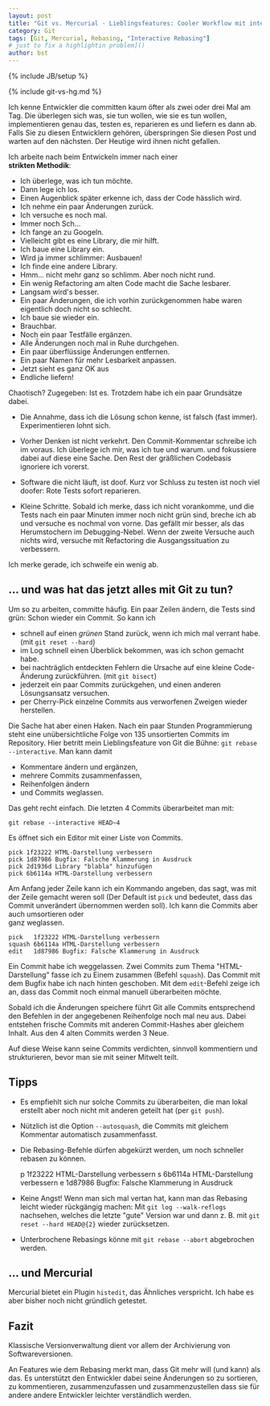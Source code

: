 ```yaml
---
layout: post
title: "Git vs. Mercurial - Lieblingsfeatures: Cooler Workflow mit interactive Rebasing (Teil 5)"
category: Git
tags: [Git, Mercurial, Rebasing, "Interactive Rebasing"]
# just to fix a highlightin problem]()
author: bst
---
```

{% include JB/setup %}

{% include git-vs-hg.md %}

Ich kenne Entwickler die committen kaum öfter als zwei
oder drei Mal am Tag. Die überlegen sich was, sie tun
wollen, wie sie es tun wollen, implementieren genau das, 
testen es, reparieren es und liefern es dann ab. 
Falls Sie zu diesen Entwicklern gehören, 
überspringen Sie diesen Post und warten auf den nächsten. 
Der Heutige wird ihnen nicht gefallen.

Ich arbeite nach beim Entwickeln immer nach einer  
**strikten Methodik**:

 * Ich überlege, was ich tun möchte.
 * Dann lege ich los.
 * Einen Augenblick später erkenne ich, dass der 
   Code hässlich wird.
 * Ich nehme ein paar Änderungen zurück.
 * Ich versuche es noch mal.
 * Immer noch Sch...
 * Ich fange an zu Googeln.
 * Vielleicht gibt es eine Library, die mir hilft.
 * Ich baue eine Library ein.
 * Wird ja immer schlimmer: Ausbauen!
 * Ich finde eine andere Library.
 * Hmm... nicht mehr ganz so schlimm. Aber noch nicht rund.
 * Ein wenig Refactoring am alten Code
   macht die Sache lesbarer.
 * Langsam wird's besser.
 * Ein paar Änderungen, die ich vorhin zurückgenommen
   habe waren eigentlich doch nicht so schlecht.
 * Ich baue sie wieder ein.
 * Brauchbar.
 * Noch ein paar Testfälle ergänzen.
 * Alle Änderungen noch mal in Ruhe durchgehen.
 * Ein paar überflüssige Änderungen entfernen.
 * Ein paar Namen für mehr Lesbarkeit anpassen.
 * Jetzt sieht es ganz OK aus
 * Endliche liefern!

Chaotisch? Zugegeben: Ist es. Trotzdem habe ich ein paar 
Grundsätze dabei.
 
 * Die Annahme, dass ich die Lösung schon kenne,
   ist falsch (fast immer). Experimentieren lohnt sich.

 *  Vorher Denken ist nicht verkehrt.
    Den Commit-Kommentar schreibe ich im voraus.
    Ich überlege ich mir, was ich tue und warum.
    und fokussiere dabei auf diese eine Sache.
    Den Rest der gräßlichen Codebasis ignoriere
    ich vorerst.

 *  Software die nicht läuft, ist doof.
    Kurz vor Schluss zu testen ist noch viel doofer:
    Rote Tests sofort reparieren.

 *  Kleine Schritte. Sobald ich merke, dass ich nicht 
    vorankomme, und die Tests nach ein paar Minuten immer 
    noch nicht grün sind, 
    breche ich ab und versuche es nochmal von vorne. 
    Das gefällt mir besser, als das Herumstochern im 
    Debugging-Nebel. Wenn der zweite Versuche auch nichts
    wird, versuche mit Refactoring die Ausgangssituation
    zu verbessern. 

Ich merke gerade, ich schweife ein wenig ab.

... und was hat das jetzt alles mit Git zu tun?
-----------------------------------------------

Um so zu arbeiten, committe häufig. Ein paar Zeilen ändern, 
die Tests sind grün: Schon wieder ein Commit. So kann ich

 * schnell auf einen _grünen_ Stand zurück,
   wenn ich mich mal verrant habe. (mit `git reset --hard`)
 * im Log schnell einen Überblick bekommen,
   was ich schon gemacht habe.
 * bei nachträglich entdeckten Fehlern die
   Ursache auf eine kleine Code-Änderung zurückführen.
   (mit `git bisect`)
 * jederzeit ein paar Commits zurückgehen,
   und einen anderen Lösungsansatz versuchen.
 * per Cherry-Pick einzelne Commits
   aus verworfenen Zweigen
   wieder herstellen. 

Die Sache hat aber einen Haken. Nach ein paar Stunden
Programmierung steht eine unübersichtliche Folge von 
135 unsortierten Commits im Repository.
Hier betritt mein Lieblingsfeature von Git die Bühne:
`git rebase --interactive`. Man kann damit
 
 * Kommentare ändern und ergänzen,
 * mehrere Commits zusammenfassen,
 * Reihenfolgen ändern
 * und Commits weglassen.

Das geht recht einfach. Die letzten 4 Commits 
überarbeitet man mit:

    git rebase --interactive HEAD~4

Es öffnet sich ein Editor mit einer Liste von Commits.

    pick 1f23222 HTML-Darstellung verbessern
    pick 1d87986 Bugfix: Falsche Klammerung in Ausdruck
    pick 2d1936d Library "blabla" hinzufügen
    pick 6b6114a HTML-Darstellung verbessern

Am Anfang jeder Zeile kann ich ein Kommando angeben, das sagt, was 
mit der Zeile gemacht weren soll (Der Default ist `pick` und bedeutet, dass das Commit unverändert übernommen werden soll). 
Ich kann die Commits aber auch umsortieren oder  
ganz weglassen. 

    pick   1f23222 HTML-Darstellung verbessern
    squash 6b6114a HTML-Darstellung verbessern
    edit   1d87986 Bugfix: Falsche Klammerung in Ausdruck

Ein Commit habe ich weggelassen. Zwei Commits zum Thema 
"HTML-Darstellung" fasse ich zu Einem zusammen (Befehl `squash`). 
Das Commit mit dem Bugfix habe ich nach hinten geschoben.
Mit dem `edit`-Befehl zeige ich an, dass das Commit 
noch einmal manuell überarbeiten möchte.

Sobald ich die Änderungen speichere führt Git alle Commits
entsprechend den Befehlen in der angegebenen Reihenfolge 
noch mal neu aus. Dabei entstehen frische Commits mit
anderen Commit-Hashes aber gleichem Inhalt. Aus den 4 
alten Commits werden 3 Neue.

Auf diese Weise kann seine Commits verdichten, sinnvoll
kommentiern und strukturieren, bevor man sie mit
seiner Mitwelt teilt.

Tipps
-----

 * Es empfiehlt sich nur solche Commits zu überarbeiten,
   die man lokal erstellt aber noch nicht mit anderen
   geteilt hat (per `git push`).

 * Nützlich ist die Option `--autosquash`, die 
   Commits mit gleichem Kommentar automatisch
   zusammenfasst.

 * Die Rebasing-Befehle dürfen abgekürzt werden,
   um noch schneller rebasen zu können.

    p 1f23222 HTML-Darstellung verbessern
    s 6b6114a HTML-Darstellung verbessern
    e 1d87986 Bugfix: Falsche Klammerung in Ausdruck

 *  Keine Angst! Wenn man sich mal vertan hat, kann man
   das Rebasing leicht wieder rückgängig machen: Mit
   `git log --walk-reflogs` nachsehen, welches die letzte
   "gute" Version war und dann z. B. mit
   `git reset --hard HEAD@{2}` wieder zurücksetzen.

 * Unterbrochene Rebasings könne mit `git rebase --abort`
   abgebrochen werden.

... und Mercurial
-----------------

Mercurial bietet ein Plugin `histedit`, das Ähnliches
verspricht. Ich habe es aber bisher noch nicht gründlich
getestet.
     
Fazit
-----

Klassische Versionverwaltung dient vor allem der 
Archivierung von Softwareversionen.

An Features wie dem Rebasing merkt man, dass Git 
mehr will (und kann) als das. Es unterstützt den
Entwickler dabei seine Änderungen so zu sortieren, 
zu kommentieren, zusammenzufassen und zusammenzustellen 
dass sie für andere andere Entwickler 
leichter verständlich werden.
